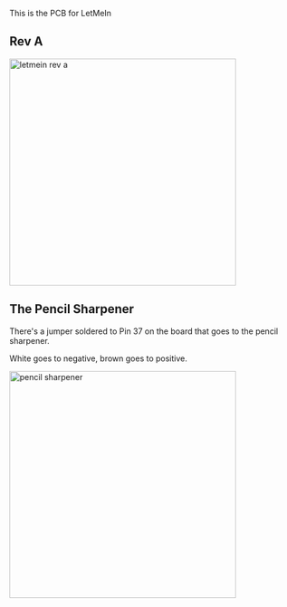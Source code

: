 This is the PCB for LetMeIn

## Rev A

<img src="https://user-images.githubusercontent.com/42927786/185807116-9c16a087-4b70-458b-b091-dd95130ff08d.jpg" alt="letmein rev a" height="400"/>

## The Pencil Sharpener

There's a jumper soldered to Pin 37 on the board that goes to the pencil sharpener.

White goes to negative, brown goes to positive.

<img src="https://user-images.githubusercontent.com/42927786/186259052-3870b979-3684-4c7b-8282-5e380535a62b.jpg" alt="pencil sharpener" height="400"/>
